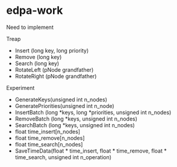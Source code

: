 # edpa-work

Need to implement

Treap
- Insert (long key, long priority)
- Remove (long key)
- Search (long key)
- RotateLeft (pNode grandfather)
- RotateRight (pNode grandfather)

Experiment
- GenerateKeys(unsigned int n_nodes)
- GeneratePriorities(unsigned int n_node)
- InsertBatch (long *keys, long *priorities, unsigned int n_nodes)
- RemoveBatch (long *keys, unsigned int n_nodes)
- SearchBatch (long *keys, unsigned int n_nodes)
- float time_insert[n_nodes]
- float time_remove[n_nodes]
- float time_search[n_nodes]
- SaveTimeData(float * time_insert, float * time_remove, float * time_search, unsigned int n_operation)